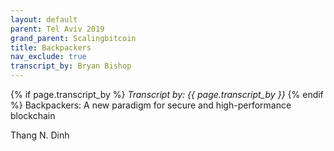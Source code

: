 ```yaml
---
layout: default
parent: Tel Aviv 2019
grand_parent: Scalingbitcoin
title: Backpackers
nav_exclude: true
transcript_by: Bryan Bishop
---
```


{% if page.transcript_by %} <i>Transcript by:
{{ page.transcript_by }}</i> {% endif %} Backpackers: A new paradigm for
secure and high-performance blockchain

Thang N. Dinh
